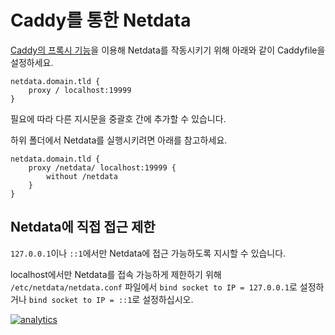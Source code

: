 # Caddy를 통한 Netdata

[Caddy의 프록시 기능](https://caddyserver.com/docs/proxy)을 이용해 Netdata를 작동시키기 위해 아래와 같이 Caddyfile을 설정하세요.

```caddyfile
netdata.domain.tld {
    proxy / localhost:19999
}
```

필요에 따라 다른 지시문을 중괄호 간에 추가할 수 있습니다.

하위 폴더에서 Netdata를 실행시키려면 아래를 참고하세요.

```caddyfile
netdata.domain.tld {
    proxy /netdata/ localhost:19999 {
        without /netdata
    }
}
```

## Netdata에 직접 접근 제한

`127.0.0.1`이나 `::1`에서만 Netdata에 접근 가능하도록 지시할 수 있습니다.

localhost에서만 Netdata를 접속 가능하게 제한하기 위해 `/etc/netdata/netdata.conf` 파일에서 `bind socket to IP = 127.0.0.1`로 설정하거나 `bind socket to IP = ::1`로 설정하십시오.

[![analytics](https://www.google-analytics.com/collect?v=1&aip=1&t=pageview&_s=1&ds=github&dr=https%3A%2F%2Fgithub.com%2Fnetdata%2Fnetdata&dl=https%3A%2F%2Fmy-netdata.io%2Fgithub%2Fdocs%2FRunning-behind-caddy&_u=MAC~&cid=5792dfd7-8dc4-476b-af31-da2fdb9f93d2&tid=UA-64295674-3)](<>)
